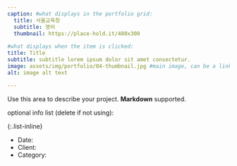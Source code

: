 ```yaml
---
caption: #what displays in the portfolio grid:
  title: 서울교육청
  subtitle: 영어
  thumbnail: https://place-hold.it/400x300
  
#what displays when the item is clicked:
title: Title
subtitle: subtitle lorem ipsum dolor sit amet consectetur.
image: assets/img/portfolio/04-thumbnail.jpg #main image, can be a link or a file in assets/img/portfolio
alt: image alt text

---
```

Use this area to describe your project. **Markdown** supported.

optional info list (delete if not using):

{:.list-inline} 
- Date: 
- Client: 
- Category: 

